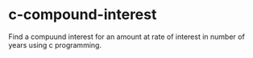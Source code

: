 # c-compound-interest
Find a compuund interest for an amount at rate of interest in number of years using c programming.
